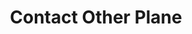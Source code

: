 ---
title: "Contact Other Plane"
permalink: /spells/contact-other-plane/
tags:
  - Spell
  - 5th Level
  - Divination
available_for:
  - Warlock
  - Wizard
level: "5th Level"
school: "Divination"
comp:
  - V
duration: "1 Minute"
cast_time: "1 Minute"
ritual: true
attack: "INT Save"
description: |
  You mentally contact a demigod, the spirit of a long-dead sage, or some other mysterious entity from another plane. Contacting this extraplanar intelligence can strain or even break your mind. When you cast this spell, make a DC 15 intelligence saving throw. On a failure, you take 6d6 psychic damage and are insane until you finish a long rest. While insane, you can't take actions, can't understand what other creatures say, can't read, and speak only in gibberish. A greater restoration spell cast on you ends this effect.

  On a successful save, you can ask the entity up to five questions. You must ask your questions before the spell ends. The GM answers each question with one word, such as "yes," "no," "maybe," "never," "irrelevant," or "unclear" (if the entity doesn't know the answer to the question). If a one-word answer would be misleading, the GM might instead offer a short phrase as an answer.
excerpt: "You mentally contact a demigod, the spirit of a long-dead sage, or some other mysterious entity from another plane."
source: "Basic Rules"
---